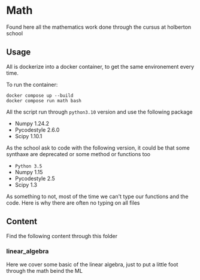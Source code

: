 # Math

Found here all the mathematics work done through the cursus at holberton school

## Usage
All is dockerize into a docker container, to get the same environement every time.

To run the container:
```
docker compose up --build
docker compose run math bash
```

All the script run through `python3.10` version and use the following package
* Numpy 1.24.2
* Pycodestyle 2.6.0
* Scipy 1.10.1

As the school ask to code with the following version, it could be that some synthaxe are deprecated or some method or functions too
* `Python 3.5`
* Numpy 1.15
* Pycodestyle 2.5
* Scipy 1.3

As something to not, most of the time we can't type our functions and the code. Here is why there are often no typing on all files

## Content
Find the following content through this folder
### linear_algebra
Here we cover some basic of the linear algebra, just to put a little foot through the math beind the ML
